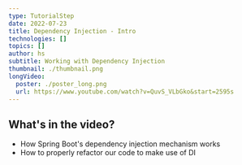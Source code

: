 ```yaml
---
type: TutorialStep
date: 2022-07-23
title: Dependency Injection - Intro
technologies: []
topics: []
author: hs
subtitle: Working with Dependency Injection
thumbnail: ./thumbnail.png
longVideo:
  poster: ./poster_long.png
  url: https://www.youtube.com/watch?v=QuvS_VLbGko&start=2595s
---
```


## What's in the video?

* How Spring Boot's dependency injection mechanism works
* How to properly refactor our code to make use of DI